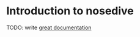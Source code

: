 # Introduction to nosedive

TODO: write [great documentation](http://jacobian.org/writing/what-to-write/)
